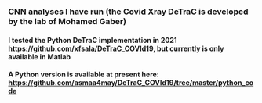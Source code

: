 ### CNN analyses I have run (the Covid Xray DeTraC is developed by the lab of Mohamed Gaber)
#### I tested the Python DeTraC implementation in 2021 https://github.com/xfsala/DeTraC_COVId19, but currently is only available in Matlab 
#### A Python version is available at present here: https://github.com/asmaa4may/DeTraC_COVId19/tree/master/python_code
